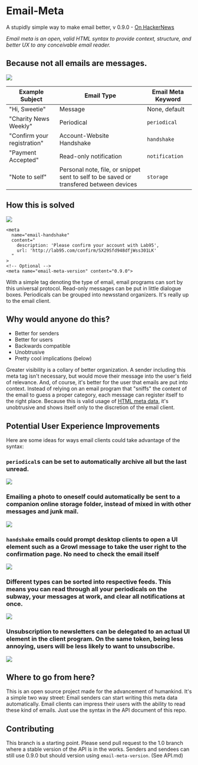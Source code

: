 Email-Meta
==========

A stupidly simple way to make email better, v 0.9.0 - <a href="https://news.ycombinator.com/saved?id=akochanowicz">On HackerNews</a>

<em>Email meta is an open, valid HTML syntax to provide context, structure, and better UX to any conceivable email reader.</em>

Because not all emails are messages.
------------------------------------

<img src="https://s3.amazonaws.com/misc-46578923rb/cluttered-inbox.png"/>

<table>
  <thead>
    <tr>
      <th>Example Subject</th>
      <th>Email Type</th>
      <th>Email Meta Keyword</th>
    </tr>
  </thead>
  <tbody>
    <tr>
      <td>"Hi, Sweetie"</td>
      <td>Message</td>
      <td>None, default</td>
    </tr>
    <tr>
      <td>"Charity News Weekly"</td>
      <td>Periodical</td>
      <td><code>periodical</code></td>
    </tr>
    <tr>
      <td>"Confirm your registration"</td>
      <td>Account-Website Handshake</td>
      <td><code>handshake</code></td>
    </tr>
    <tr>
      <td>"Payment Accepted"</td>
      <td>Read-only notification</td>
      <td><code>notification</code></td>
    </tr>
    <tr>
      <td>"Note to self"</td>
      <td>Personal note, file, or snippet sent to self to be saved or transfered between devices</td>
      <td><code>storage</code></td>
    </tr>
  </tbody>
</table>

How this is solved
------------------

<img src="https://s3.amazonaws.com/misc-46578923rb/handshake.png" />

    <meta 
      name="email-handshake" 
      content="
        description: 'Please confirm your account with Lab95', 
        url: 'http://lab95.com/confirm/SX29Sfd948dfjWss301LK'
      "
    >
    <!-- Optional -->
    <meta name="email-meta-version" content="0.9.0">
    
With a simple <meta> tag denoting the type of email, email programs can sort by this universal protocol. 
Read-only messages can be put in little dialogue boxes. Periodicals can be grouped into newsstand organizers. 
It's really up to the email client.

Why would anyone do this?
-------------------------

- Better for senders
- Better for users
- Backwards compatible
- Unobtrusive
- Pretty cool implications (below)

Greater visibility is a collary of better organization. 
A sender including this meta tag isn't necessary, but would move their message into the user's field of relevance.
And, of course, it's better for the user that emails are put into context. Instead of relying on an email program that
"sniffs" the content of the email to guess a proper category, each message can register itself to the right place.
Because this is valid usage of <a href="http://www.w3.org/wiki/HTML/Elements/meta">HTML meta data</a>, it's unobtrusive and
shows itself only to the discretion of the email client.

Potential User Experience Improvements
--------------------------------------

Here are some ideas for ways email clients could take advantage of the syntax:
<h3><code>periodical</code>s can be set to automatically archive all but the last unread.</h3>
<img src="https://s3.amazonaws.com/misc-46578923rb/latest-unread.PNG" />
<h3>Emailing a photo to oneself could automatically be sent to a companion online storage folder, instead of mixed in with other messages and junk mail.</h3>
<img src="https://s3.amazonaws.com/misc-46578923rb/vacationphotos.png" />
<h3><code>handshake</code> emails could prompt desktop clients to open a UI element such as a Growl message to take the user right to the confirmation page. No need to check the email itself</h3>
<img src="https://s3.amazonaws.com/misc-46578923rb/handshake.png" />
<h3>Different types can be sorted into respective feeds. This means you can read through all your periodicals on the subway, your messages at work, and clear all notifications at once.</h3>
<img src="https://s3.amazonaws.com/misc-46578923rb/tabs.png" />
<h3>Unsubscription to newsletters can be delegated to an actual UI element in the client program. On the same token, being less annoying, users will be less likely to want to unsubscribe.</h3>
<img src="https://s3.amazonaws.com/misc-46578923rb/unsubscribe.png" />

Where to go from here?
----------------------

This is an open source project made for the advancement of humankind.
It's a simple two way street: Email senders can start writing this meta data automatically. Email clients can impress their users with the ability to read these kind of emails.
Just use the syntax in the API document of this repo.

Contributing
------------

This branch is a starting point. Please send pull request to the 1.0 branch
where a stable version of the API is in the works. Senders and sendees can
still use 0.9.0 but should version using ``email-meta-version``. (See API.md)
